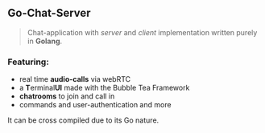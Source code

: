 ## Go-Chat-Server
> Chat-application with *server* and *client* implementation written purely in **Golang**.

### Featuring: 
- real time **audio-calls** via webRTC
- a **T**erminal**UI** made with the Bubble Tea Framework
- **chatrooms** to join and call in
- commands and user-authentication and more

It can be cross compiled due to its Go nature.





